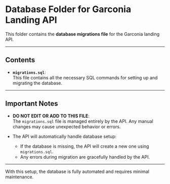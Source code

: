 # Database Folder for Garconia Landing API

This folder contains the **database migrations file** for the Garconia landing API.

---

## Contents

- **`migrations.sql`**:  
  This file contains all the necessary SQL commands for setting up and migrating the database.

---

## Important Notes

- **DO NOT EDIT OR ADD TO THIS FILE**:  
  The `migrations.sql` file is managed entirely by the API. Any manual changes may cause unexpected behavior or errors.

- The API will automatically handle database setup:
  - If the database is missing, the API will create a new one using `migrations.sql`.
  - Any errors during migration are gracefully handled by the API.

---

With this setup, the database is fully automated and requires minimal maintenance.
